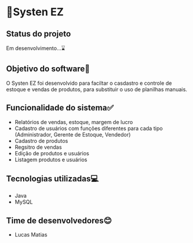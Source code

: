 # 🚀Systen EZ

## Status do projeto
Em desenvolvimento...⌛

## Objetivo do software🎯
O Systen EZ foi desenvolvido para faciltar o casdastro e controle de estoque e vendas de produtos, para substituir o uso de planilhas manuais.

## Funcionalidade do sistema✅
- Relatórios de vendas, estoque, margem de lucro
- Cadastro de usuários com funções diferentes para cada tipo (Administrador, Gerente de Estoque, Vendedor)
- Cadastro de produtos
- Regsitro de vendas
- Edição de produtos e usuários
- Listagem produtos e usuários

## Tecnologias utilizadas💻
- Java
- MySQL

## Time de desenvolvedores😊
- Lucas Matias
